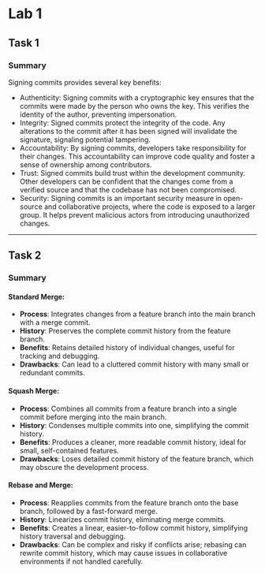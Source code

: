 # Lab 1 
## Task 1

### Summary

Signing commits provides several key benefits:

* Authenticity: Signing commits with a cryptographic key ensures that the commits were made by the person who owns the key. This verifies the identity of the author, preventing impersonation.
* Integrity: Signed commits protect the integrity of the code. Any alterations to the commit after it has been signed will invalidate the signature, signaling potential tampering.
* Accountability: By signing commits, developers take responsibility for their changes. This accountability can improve code quality and foster a sense of ownership among contributors.
* Trust: Signed commits build trust within the development community. Other developers can be confident that the changes come from a verified source and that the codebase has not been compromised.
* Security: Signing commits is an important security measure in open-source and collaborative projects, where the code is exposed to a larger group. It helps prevent malicious actors from introducing unauthorized changes.
_____________________________________

## Task 2

### Summary

#### Standard Merge:

* **Process**: Integrates changes from a feature branch into the main branch with a merge commit.
* **History**: Preserves the complete commit history from the feature branch.
* **Benefits**: Retains detailed history of individual changes, useful for tracking and debugging.
* **Drawbacks**: Can lead to a cluttered commit history with many small or redundant commits.

#### Squash Merge:

* **Process**: Combines all commits from a feature branch into a single commit before merging into the main branch.
* **History**: Condenses multiple commits into one, simplifying the commit history.
* **Benefits**: Produces a cleaner, more readable commit history, ideal for small, self-contained features.
* **Drawbacks**: Loses detailed commit history of the feature branch, which may obscure the development process.

#### Rebase and Merge:

* **Process**: Reapplies commits from the feature branch onto the base branch, followed by a fast-forward merge.
* **History**: Linearizes commit history, eliminating merge commits.
* **Benefits**: Creates a linear, easier-to-follow commit history, simplifying history traversal and debugging.
* **Drawbacks**: Can be complex and risky if conflicts arise; rebasing can rewrite commit history, which may cause issues in collaborative environments if not handled carefully.